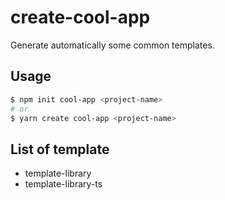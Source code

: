 # create-cool-app

Generate automatically some common templates.

## Usage

```sh
$ npm init cool-app <project-name>
# or
$ yarn create cool-app <project-name>
```

## List of template

- template-library
- template-library-ts
